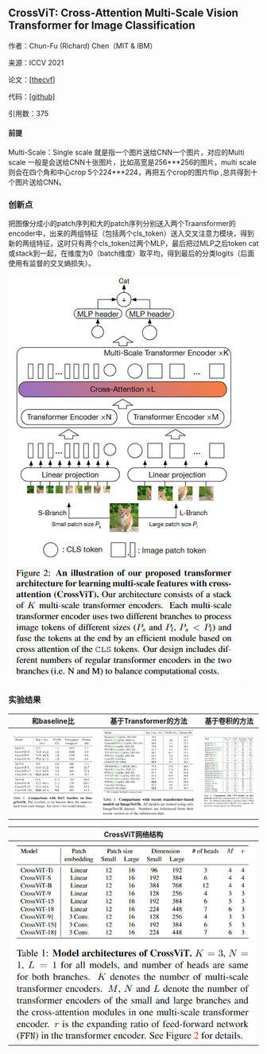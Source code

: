 ## CrossViT: Cross-Attention Multi-Scale Vision Transformer for Image Classification

作者：Chun-Fu (Richard) Chen（MIT & IBM）

来源：ICCV 2021

论文：[[thecvf](https://openaccess.thecvf.com/content/ICCV2021/papers/Chen_CrossViT_Cross-Attention_Multi-Scale_Vision_Transformer_for_Image_Classification_ICCV_2021_paper.pdf)]

代码：[[github](https://github.com/IBM/CrossViT)]

引用数：375

#### 前提

Multi-Scale：Single scale 就是指一个图片送给CNN一个图片，对应的Multi scale 一般是会送给CNN十张图片，比如高宽是256***256的图片，multi scale 则会在四个角和中心crop 5个224\***224，再把五个crop的图片flip ,总共得到十个图片送给CNN。

### 创新点

把图像分成小的patch序列和大的patch序列分别送入两个Traansformer的encoder中，出来的两组特征（包括两个cls_token）送入交叉注意力模块，得到新的两组特征，这时只有两个cls_token过两个MLP，最后把过MLP之后token cat或stack到一起，在维度为0（batch维度）取平均，得到最后的分类logits（后面使用有监督的交叉熵损失）。

![image-20221225162414009](pic/image-20221225162414009.png)

### 实验结果

| 和baseline比                                                | 基于Transformer的方法                                       | 基于卷积的方法                                              |
| ----------------------------------------------------------- | ----------------------------------------------------------- | ----------------------------------------------------------- |
| ![image-20221225163227467](pic/image-20221225163227467.png) | ![image-20221225163237680](pic/image-20221225163237680.png) | ![image-20221225163254098](pic/image-20221225163254098.png) |

| CrossViT网络结构                                            |
| ----------------------------------------------------------- |
| ![image-20221225163418251](pic/image-20221225163418251.png) |

